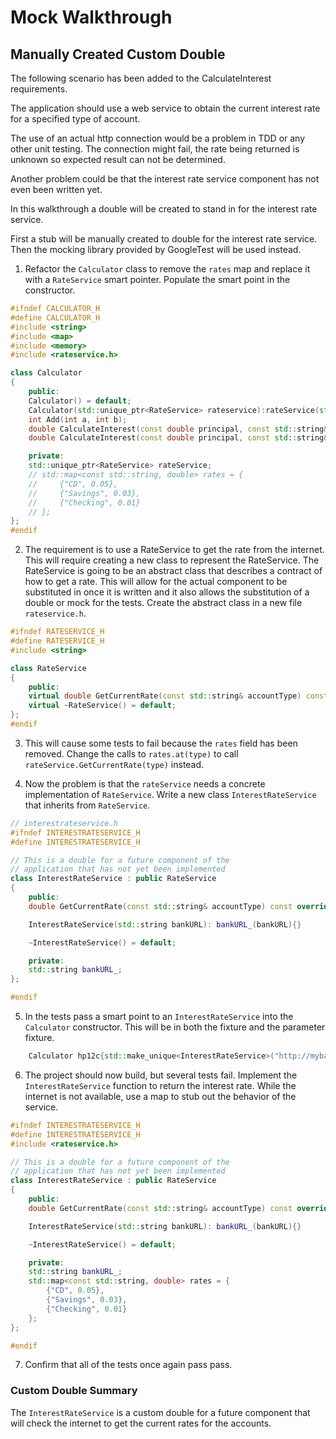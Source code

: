 # Mock Walkthrough

## Manually Created Custom Double 

The following scenario has been added to the CalculateInterest requirements.

The application should use a web service to obtain the current interest rate for a specified type of account.  

The use of an actual http connection would be a problem in TDD or any other unit testing.  The connection might fail, the rate being returned is unknown so expected result can not be determined.  

Another problem could be that the interest rate service component has not even been written yet.  

In this walkthrough a double will be created to stand in for the interest rate service.

First a stub will be manually created to double for the interest rate service.  Then the mocking library provided by GoogleTest will be used instead.

1. Refactor the `Calculator` class to remove the `rates` map and replace it with a `RateService` smart pointer.  Populate the smart point in the constructor.

```cpp
#ifndef CALCULATOR_H
#define CALCULATOR_H
#include <string>
#include <map>
#include <memory>
#include <rateservice.h>

class Calculator
{
    public:
    Calculator() = default;
    Calculator(std::unique_ptr<RateService> rateservice):rateService(std::move(rateservice)){}
    int Add(int a, int b);
    double CalculateInterest(const double principal, const std::string& type, const int term) const;
    double CalculateInterest(const double principal, const std::string& type, const int term, const int compounded) const;

    private:
    std::unique_ptr<RateService> rateService;
    // std::map<const std::string, double> rates = {
    //     {"CD", 0.05},
    //     {"Savings", 0.03},
    //     {"Checking", 0.01}
    // };
};
#endif
```
2. The requirement is to use a RateService to get the rate from the internet.  This will require creating a new class to represent the RateService.  The RateService is going to be an abstract class that describes a contract of how to get a rate.  This will allow for the actual component to be substituted in once it is written and it also allows the substitution of a double or mock for the tests.  Create the abstract class in a new file `rateservice.h`.
```cpp
#ifndef RATESERVICE_H
#define RATESERVICE_H
#include <string>

class RateService
{
    public:
    virtual double GetCurrentRate(const std::string& accountType) const = 0;
    virtual ~RateService() = default;
};
#endif
```

3. This will cause some tests to fail because the `rates` field has been removed. Change the calls to `rates.at(type)` to call `rateService.GetCurrentRate(type)` instead.

4. Now the problem is that the `rateService` needs a concrete implementation of `RateService`.  Write a new class `InterestRateService` that inherits from `RateService`.
```cpp
// interestrateservice.h
#ifndef INTERESTRATESERVICE_H
#define INTERESTRATESERVICE_H

// This is a double for a future component of the
// application that has not yet been implemented
class InterestRateService : public RateService
{
    public:
    double GetCurrentRate(const std::string& accountType) const override {return 5.0 };

    InterestRateService(std::string bankURL): bankURL_(bankURL){}

    ~InterestRateService() = default;

    private:
    std::string bankURL_;
};

#endif
```
5. In the tests pass a smart point to an `InterestRateService` into the `Calculator` constructor.  This will be in both the fixture and the parameter fixture.
```cpp
    Calculator hp12c{std::make_unique<InterestRateService>("http://mybank.com")};
```
6.  The project should now build, but several tests fail.  Implement the `InterestRateService` function to return the interest rate.  While the internet is not available, use a map to stub out the behavior of the service.

```cpp
#ifndef INTERESTRATESERVICE_H
#define INTERESTRATESERVICE_H
#include <rateservice.h>

// This is a double for a future component of the
// application that has not yet been implemented
class InterestRateService : public RateService
{
    public:
    double GetCurrentRate(const std::string& accountType) const override {return rates.at(accountType); }

    InterestRateService(std::string bankURL): bankURL_(bankURL){}

    ~InterestRateService() = default;

    private:
    std::string bankURL_;
    std::map<const std::string, double> rates = {
        {"CD", 0.05},
        {"Savings", 0.03},
        {"Checking", 0.01}
    };
};

#endif
```
7. Confirm that all of the tests once again pass pass.

### Custom Double Summary
The `InterestRateService` is a custom double for a future component that will check the internet to get the current rates for the accounts.  
